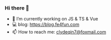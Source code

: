### Hi there 👋
- 🔭 I’m currently working on JS & TS & Vue
- :computer: blog: https://blog.fe4fun.com
- 📫 How to reach me: clydeqin7@foxmail.com
<!--
**clydeqin7/clydeqin7** is a ✨ _special_ ✨ repository because its `README.md` (this file) appears on your GitHub profile.

Here are some ideas to get you started:

- 🔭 I’m currently working on ...
- 🌱 I’m currently learning ...
- 👯 I’m looking to collaborate on ...
- 🤔 I’m looking for help with ...
- 💬 Ask me about ...
- 📫 How to reach me: ...
- 😄 Pronouns: ...
- ⚡ Fun fact: ...
-->
